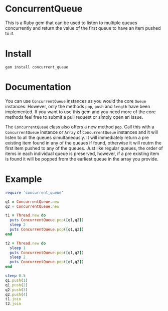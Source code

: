 # ConcurrentQueue
This is a Ruby gem that can be used to listen to multiple queues concurrently and return the value of the first queue to have an item pushed to it.

# Install
`gem install concurrent_queue`

# Documentation
You can use `ConcurrentQueue` instances as you would the core `Queue` instances. However, only the methods `pop`, `push` and `length` have been implemented. If you want to use this gem and you need more of the core methods feel free to submit a pull request or simply open an issue.

The `ConcurrentQueue` class also offers a new method `pop`. Call this with a `ConcurrentQueue` instance or `Array` of `ConcurrentQueue` instances and it will listen to all the queues simultaneously. It will immediately return a pre existing item found in any of the queues if found, otherwise it will reutrn the first item pushed to any of the queues. Just like regular queues, the order of items in each individual queue is preserved, however, if a pre existing item is found it will be popped from the earliest queue in the array you provide.

# Example
```ruby
require 'concurrent_queue'

q1 = ConcurrentQueue.new
q2 = ConcurrentQueue.new

t1 = Thread.new do
  puts ConcurrentQueue.pop([q1,q2])
  sleep 2
  puts ConcurrentQueue.pop([q1,q2])
end

t2 = Thread.new do
  sleep 1
  puts ConcurrentQueue.pop([q1,q2])
  sleep 2
  puts ConcurrentQueue.pop([q1,q2])
end

sleep 0.5
q1.push(1)
q1.push(2)
q2.push(3)
q2.push(4)
t1.join
t2.join
```
